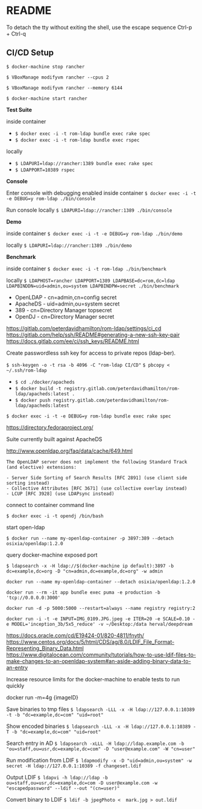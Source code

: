 # README

To detach the tty without exiting the shell, use the escape sequence Ctrl-p + Ctrl-q

## CI/CD Setup

`$ docker-machine stop rancher`

`$ VBoxManage modifyvm rancher --cpus 2`

`$ VBoxManage modifyvm rancher --memory 6144`

`$ docker-machine start rancher`

**Test Suite**

inside container
- `$ docker exec -i -t rom-ldap bundle exec rake spec`
- `$ docker exec -i -t rom-ldap bundle exec rspec`

locally
- `$ LDAPURI=ldap://rancher:1389 bundle exec rake spec`
- `$ LDAPPORT=10389 rspec`


**Console**

Enter console with debugging enabled inside container
`$ docker exec -i -t -e DEBUG=y rom-ldap ./bin/console`

Run console locally
`$ LDAPURI=ldap://rancher:1389 ./bin/console`



**Demo**

inside container
`$ docker exec -i -t -e DEBUG=y rom-ldap ./bin/demo`

locally
`$ LDAPURI=ldap://rancher:1389 ./bin/demo`



**Benchmark**

inside container
`$ docker exec -i -t rom-ldap ./bin/benchmark`

locally
`$ LDAPHOST=rancher LDAPPORT=1389 LDAPBASE=dc=rom,dc=ldap LDAPBINDDN=uid=admin,ou=system LDAPBINDPW=secret ./bin/benchmark`




* OpenLDAP - cn=admin,cn=config       secret
* ApacheDS - uid=admin,ou=system      secret
* 389      - cn=Directory Manager     topsecret
* OpenDJ   - cn=Directory Manager     secret




https://gitlab.com/peterdavidhamilton/rom-ldap/settings/ci_cd
https://gitlab.com/help/ssh/README#generating-a-new-ssh-key-pair
https://docs.gitlab.com/ee/ci/ssh_keys/README.html

Create passwordless ssh key for access to private repos (ldap-ber).

`$ ssh-keygen -o -t rsa -b 4096 -C "rom-ldap CI/CD"`
`$ pbcopy < ~/.ssh/rom-ldap`


- `$ cd ./docker/apacheds`
- `$ docker build -t registry.gitlab.com/peterdavidhamilton/rom-ldap/apacheds:latest .`
- `$ docker push registry.gitlab.com/peterdavidhamilton/rom-ldap/apacheds:latest`


`$ docker exec -i -t -e DEBUG=y rom-ldap bundle exec rake spec`


<https://directory.fedoraproject.org/>

Suite currently built against ApacheDS

<http://www.openldap.org/faq/data/cache/649.html>

    The OpenLDAP server does not implement the following Standard Track (and elective) extensions:

    - Server Side Sorting of Search Results [RFC 2891] (use client side sorting instead)
    - Collective Attributes [RFC 3671] (use collective overlay instead)
    - LCUP [RFC 3928] (use LDAPsync instead)




connect to container command line

`$ docker exec -i -t opendj /bin/bash`


start open-ldap

`$ docker run --name my-openldap-container -p 3897:389 --detach osixia/openldap:1.2.0`

query docker-machine exposed port

`$ ldapsearch -x -H ldap://$(docker-machine ip default):3897 -b dc=example,dc=org -D "cn=admin,dc=example,dc=org" -w admin`


    docker run --name my-openldap-container --detach osixia/openldap:1.2.0

    docker run --rm -it app bundle exec puma -e production -b 'tcp://0.0.0.0:3000'

    docker run -d -p 5000:5000 --restart=always --name registry registry:2

    docker run -i -t -e INPUT=IMG_0109.JPG.jpeg -e ITER=20 -e SCALE=0.10 -e MODEL='inception_3b/5x5_reduce' -v ~/Desktop:/data herval/deepdream

https://docs.oracle.com/cd/E19424-01/820-4811/fnyth/
https://www.centos.org/docs/5/html/CDS/ag/8.0/LDIF_File_Format-Representing_Binary_Data.html
https://www.digitalocean.com/community/tutorials/how-to-use-ldif-files-to-make-changes-to-an-openldap-system#an-aside-adding-binary-data-to-an-entry


Increase resource limits for the docker-machine to enable tests to run quickly



docker run -m=4g {imageID}



Save binaries to tmp files
`$ ldapsearch -LLL -x -H ldap://127.0.0.1:10389 -t -b "dc=example,dc=com" "uid=root"`

Show encoded binaries
`$ ldapsearch -LLL -x -H ldap://127.0.0.1:10389 -T -b "dc=example,dc=com" "uid=root"`

Search entry in AD
`$ ldapsearch -xLLL -H ldap://ldap.example.com -b "ou=staff,ou=usr,dc=example,dc=com" -D "user@example.com" -W "cn=user"`

Run modification from LDIF
`$ ldapmodify -x -D "uid=admin,ou=system" -w secret -H ldap://127.0.0.1:10389 -f changeset.ldif`

Output LDIF
`$ ldapvi -h ldap://ldap -b ou=staff,ou=usr,dc=example,dc=com -D user@example.com -w "escapedpassword" --ldif --out "(cn=user)"`

Convert binary to LDIF
`$ ldif -b jpegPhoto <  mark.jpg > out.ldif`

